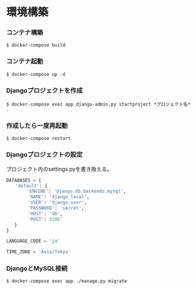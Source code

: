 # 環境構築  
### コンテナ構築  
```
$ docker-compose build
```
  
### コンテナ起動
```
$ docker-compose up -d
```

### Djangoプロジェクトを作成
```
$ docker-compose exec app django-admin.py startproject *プロジェクト名* .
```

### 作成したら一度再起動
```
$ docker-compose restart
```

### Djangoプロジェクトの設定

プロジェクト内のsettings.pyを書き換える。  

```md:/src/プロジェクト名/settings.py
DATABASES = {
　　'default': {
 　     'ENGINE': 'django.db.backends.mysql',
        'NAME': 'django_local',
        'USER': 'django_user',
        'PASSWORD': 'secret',
        'HOST': 'db',
        'POST': 3306`
   }
}

LANGUAGE_CODE = 'ja'

TIME_ZONE = 'Asia/Tokyo'
```

### DjangoとMySQL接続
```
$ docker-compose exec app ./manage.py migrate
```

